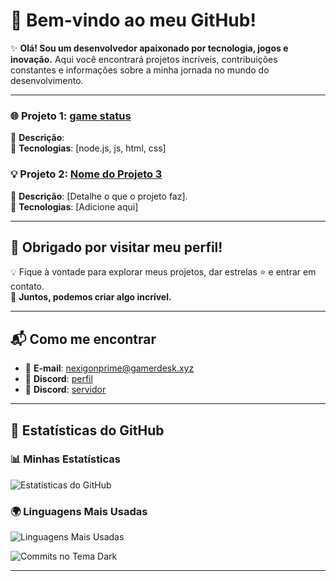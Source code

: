 # 🌌 Bem-vindo ao meu GitHub!

✨ **Olá! Sou um desenvolvedor apaixonado por tecnologia, jogos e inovação.** Aqui você encontrará projetos incríveis, contribuições constantes e informações sobre a minha jornada no mundo do desenvolvimento.

---


### 🌐 Projeto 1: [game status](https://github.com/nexigonprime/game-status)  
📌 **Descrição**:   
🔧 **Tecnologias**: [node.js, js, html, css]


### 💡 Projeto 2: [Nome do Projeto 3](https://github.com/nexigonprime/projeto-3)  
📌 **Descrição**: [Detalhe o que o projeto faz].  
🔧 **Tecnologias**: [Adicione aqui]

---

## 🎉 Obrigado por visitar meu perfil!

💡 Fique à vontade para explorar meus projetos, dar estrelas ⭐ e entrar em contato.  
🌟 **Juntos, podemos criar algo incrível.**

---

## 📬 Como me encontrar

- 📧 **E-mail**: [nexigonprime@gamerdesk.xyz](mailto:nexigonprime@gamerdesk.xyz)  
- 💬 **Discord**: [perfil](https://discordapp.com/users/nexigonprime)
- 💬 **Discord**: [servidor](https://discord.gg/YaKzgsu7XT)
<!-- - 🔗 **LinkedIn**: [Seu Nome no LinkedIn](https://linkedin.com/in/nexigonprime)  
- 🐦 **Twitter**: [@SeuTwitter](https://twitter.com/SeuTwitter) -->

---

## 🌟 Estatísticas do GitHub

### 📊 Minhas Estatísticas
![Estatísticas do GitHub](https://github-readme-stats.vercel.app/api?username=nexigonprime&show_icons=true&theme=dark&hide_border=true)

### 🌍 Linguagens Mais Usadas
![Linguagens Mais Usadas](https://github-readme-stats.vercel.app/api/top-langs/?username=nexigonprime&layout=compact&theme=dark&hide_border=true)

![Commits no Tema Dark](https://github-readme-streak-stats.herokuapp.com/?user=nexigonprime&theme=dark&hide_border=true)



---
